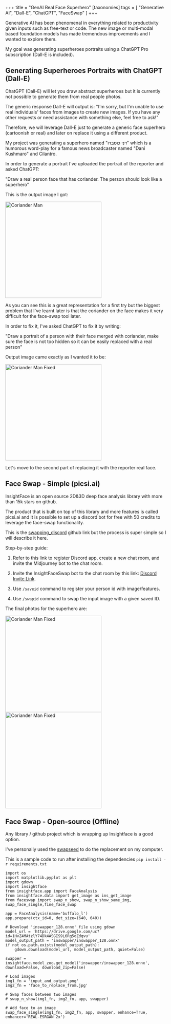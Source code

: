 +++
title = "GenAI Real Face Superhero"
[taxonomies]
tags = [ "Generative AI", "Dall-E", "ChatGPT", "FaceSwap" ]
+++

Generative AI has been phenomenal in everything related to productivity given inputs such as free-text or code.
The new image or multi-modal based foundation models has made tremendous improvements and I wanted to explore them.

My goal was generating superheroes portraits using a ChatGPT Pro subscription (Dall-E is included).

## Generating Superheroes Portraits with ChatGPT (Dall-E)

ChatGPT (Dall-E) will let you draw abstract superheroes but it is currently not possible to generate them from real people photos.

The generic response Dall-E will output is: "I'm sorry, but I'm unable to use real individuals' faces from images to create new images. If you have any other requests or need assistance with something else, feel free to ask!" 

Therefore, we will leverage Dall-E just to generate a generic face superhero (cartoonish or real) and later on replace it using a different product.

My project was generating a superhero named "דני כוסברו" which is a humorous word-play for a famous news broadcaster named "Dani Kushmaro" and Cilantro.

In order to generate a portrait I've uploaded the portrait of the reporter and asked ChatGPT:

"Draw a real person face that has coriander. The person should look like a superhero"

This is the output image I got:

<img src="/blog/2024-01-16-dalle-corianderman1.png" alt="Coriander Man" width="300" />

As you can see this is a great representation for a first try but the biggest problem that I've learnt later is that the coriander on the face makes it very difficult for the face-swap tool later.

In order to fix it, I've asked ChatGPT to fix it by writing:

"Draw a portrait of a person with their face merged with coriander, make sure the face is not too hidden so it can be easily replaced with a real person"

Output image came exactly as I wanted it to be:

<img src="/blog/2024-01-16-dalle-corianderman2.png" alt="Coriander Man Fixed" width="300" />

Let's move to the second part of replacing it with the reporter real face.

## Face Swap - Simple (picsi.ai)

InsightFace is an open source 2D&3D deep face analysis library with more than 15k stars on github.

The product that is built on top of this library and more features is called picsi.ai and it is possible to set up a discord bot for free with 50 credits to leverage the face-swap functionality.

This is the [swapping_discord](https://github.com/deepinsight/insightface/tree/master/web-demos/swapping_discord) github link but the process is super simple so I will describe it here.

Step-by-step guide:

1. Refer to this link to register Discord app, create a new chat room, and invite the Midjourney bot to the chat room.

1. Invite the InsightFaceSwap bot to the chat room by this link: [Discord Invite Link](https://discord.com/api/oauth2/authorize?client_id=1090660574196674713&permissions=274877945856&scope=bot).

1. Use ``/saveid`` command to register your person id with image/features.

1. Use ```/swapid``` command to swap the input image with a given saved ID.

The final photos for the superhero are:

<img src="/blog/2024-01-16-dani-kusbaro1.webp" alt="Coriander Man Fixed" width="300" />

<img src="/blog/2024-01-16-dani-kusbaro2.webp" alt="Coriander Man Fixed" width="300" />


## Face Swap - Open-source (Offline)

Any library / github project which is wrapping up Insightface is a good option.

I've personally used the [swapseed](https://github.com/KiranPranay/swapseed) to do the replacement on my computer.

This is a sample code to run after installing the dependencies ```pip install -r requirements.txt```

```
import os
import matplotlib.pyplot as plt
import gdown
import insightface
from insightface.app import FaceAnalysis
from insightface.data import get_image as ins_get_image
from faceswap import swap_n_show, swap_n_show_same_img, swap_face_single,fine_face_swap

app = FaceAnalysis(name='buffalo_l')
app.prepare(ctx_id=0, det_size=(640, 640))

# Download 'inswapper_128.onnx' file using gdown
model_url = 'https://drive.google.com/uc?id=1HvZ4MAtzlY74Dk4ASGIS9L6Rg5oZdqvu'
model_output_path = 'inswapper/inswapper_128.onnx'
if not os.path.exists(model_output_path):
    gdown.download(model_url, model_output_path, quiet=False)

swapper = insightface.model_zoo.get_model('inswapper/inswapper_128.onnx', download=False, download_zip=False)

# Load images
img1_fn = 'input_and_output.png'
img2_fn = 'face_to_replace_from.jpg'

# Swap faces between two images
# swap_n_show(img1_fn, img2_fn, app, swapper)

# Add face to an image
swap_face_single(img1_fn, img2_fn, app, swapper, enhance=True, enhancer='REAL-ESRGAN 2x')
```